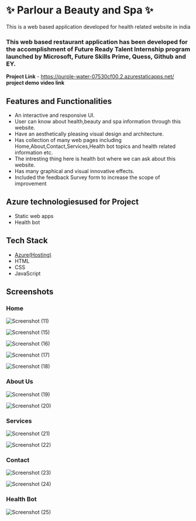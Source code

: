 # ✨ Parlour a Beauty and Spa  ✨

This is a web based application developed for health related website in india

### This web based restaurant application has been developed for the accomplishment of Future Ready Talent Internship program launched by Microsoft, Future Skills Prime, Quess, Github and EY.


**Project Link** - https://purple-water-07530cf00.2.azurestaticapps.net/
**project demo video link**

## Features and Functionalities

- An interactive and responsive UI.
- User can know about health,beauty and spa information through this website.
- Have an aesthetically pleasing visual design and architecture.
- Has collection of many web pages including Home,About,Contact,Services,Health bot topics and health related information etc.
- The intresting thing here is health bot where we can ask about this website.
- Has many graphical and visual innovative effects.
- Included the feedback Survey form to increase the scope of improvement 

## Azure technologiesused for Project
- Static web apps
- Health bot

## Tech Stack
- [Azure(Hosting)](https://azure.microsoft.com/en-in/features/azure-portal/)
- HTML
- CSS
- JavaScript

## Screenshots
 ### Home 

![Screenshot (11)](https://user-images.githubusercontent.com/85351710/217597453-61052356-ae0f-41de-a217-bee56f8af60d.png)


![Screenshot (15)](https://user-images.githubusercontent.com/85351710/217719684-d39dd6f6-08fb-445f-827e-e0ffb06e214f.png)


![Screenshot (16)](https://user-images.githubusercontent.com/85351710/217719736-fcf41c76-ba95-46a6-a1b1-536f4d1e90d6.png)


![Screenshot (17)](https://user-images.githubusercontent.com/85351710/217719841-1346b5d4-6c8c-4154-a5af-79c7a96b7342.png)


![Screenshot (18)](https://user-images.githubusercontent.com/85351710/217719880-c8ffd081-1a09-47c5-89ca-5b77746f17c3.png)



### About Us 


![Screenshot (19)](https://user-images.githubusercontent.com/85351710/217720052-358b304e-8c0c-4914-ad50-2ff7bb3cfe03.png)



![Screenshot (20)](https://user-images.githubusercontent.com/85351710/217720065-aa689269-b226-483f-b57f-f72213c7cc33.png)


### Services


![Screenshot (21)](https://user-images.githubusercontent.com/85351710/217720247-d865c386-a016-463d-9fa5-7e40d5f82938.png)



![Screenshot (22)](https://user-images.githubusercontent.com/85351710/217720261-a1a56e2e-2581-41d0-9c1b-d7589d667382.png)


### Contact

![Screenshot (23)](https://user-images.githubusercontent.com/85351710/217720406-e86aa505-948c-4680-82e0-dc52735c8630.png)



![Screenshot (24)](https://user-images.githubusercontent.com/85351710/217720462-63443e7e-3bdf-4057-94df-f6e48e217dd0.png)


### Health Bot

![Screenshot (25)](https://user-images.githubusercontent.com/85351710/217720616-67f2fe30-3c0e-4255-b61b-ac3764c3fe79.png)



